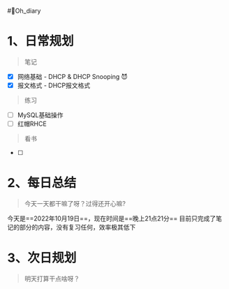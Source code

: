 #🤪Oh_diary
# 1、日常规划

>笔记
- [x] 网络基础 - DHCP & DHCP Snooping 😈
- [x] 报文格式 - DHCP报文格式

>练习
- [ ] MySQL基础操作
- [ ] 红帽RHCE

>看书
- [ ] 


# 2、每日总结

>今天一天都干嘛了呀？过得还开心嘛?

今天是==2022年10月19日==，现在时间是==晚上21点21分==
	目前只完成了笔记的部分的内容，没有复习任何，效率极其低下

# 3、次日规划

>明天打算干点啥呀？

